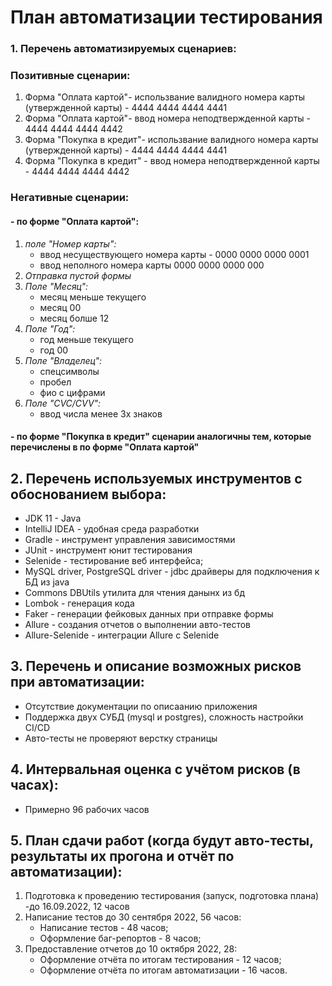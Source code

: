 # План автоматизации тестирования
### 1. Перечень автоматизируемых сценариев:

### Позитивные сценарии:
1. Форма "Оплата картой"- использвание валидного номера карты (утвержденной карты) - 4444 4444 4444 4441
1. Форма "Оплата картой"- ввод номера неподтвержденной карты - 4444 4444 4444 4442
1. Форма "Покупка в кредит"- использвание валидного номера карты (утвержденной карты) - 4444 4444 4444 4441
1. Форма "Покупка в кредит" - ввод номера неподтвержденной карты - 4444 4444 4444 4442
### Негативные сценарии:
#### - по форме "Оплата картой":
1. *поле "Номер карты":*
    - ввод несуществующего номера карты  - 0000 0000 0000 0001
    - ввод неполного номера карты 0000 0000 0000 000
1. *Отправка пустой формы*
1. *Поле "Месяц":*
   - месяц меньше текущего
   - месяц 00
   - месяц болше 12
1. *Поле "Год":*
    - год меньше текущего
    - год 00  
1. *Поле "Владелец":*
    - спецсимволы 
    - пробел
    - фио с цифрами
1. *Поле "CVC/CVV":*
    - ввод числа менее 3х знаков
    
 #### - по форме "Покупка в кредит" сценарии аналогичны тем, которые перечислены в по форме "Оплата картой"   

## 2. Перечень используемых инструментов с обоснованием выбора:
- JDK 11 -  Java
- IntelliJ IDEA - удобная среда разработки
- Gradle - инструмент управления зависимостями
- JUnit - инструмент юнит тестирования
- Selenide - тестирование веб интерфейса;
- MySQL driver, PostgreSQL driver - jdbc драйверы для подключения к БД из java
- Commons DBUtils утилита для чтения данынх из бд
- Lombok - генерация кода
- Faker -  генерации фейковых данных при отправке формы
- Allure - создания отчетов о выполнении авто-тестов
- Allure-Selenide - интеграции Allure с Selenide

## 3. Перечень и описание возможных рисков при автоматизации:
- Отсутствие документации по описаанию приложения
- Поддержка двух СУБД (mysql и postgres), сложность настройки CI/CD
- Авто-тесты не проверяют верстку страницы

## 4. Интервальная оценка с учётом рисков (в часах):
- Примерно 96 рабочих часов

## 5. План сдачи работ (когда будут авто-тесты, результаты их прогона и отчёт по автоматизации):
1. Подготовка к проведению тестирования (запуск, подготовка плана) -до 16.09.2022, 12 часов
1. Написание тестов до 30 сентября 2022, 56 часов:
    - Написание тестов - 48 часов;
    - Оформление баг-репортов - 8 часов;
1. Предоставление отчетов до 10 октября 2022, 28:
    - Оформление отчёта по итогам тестирования - 12 часов;
    - Оформление отчёта по итогам автоматизации - 16 часов.